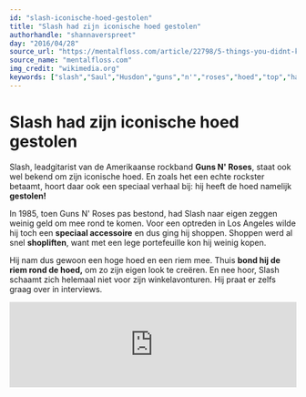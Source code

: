 ```yaml
---
id: "slash-iconische-hoed-gestolen"
title: "Slash had zijn iconische hoed gestolen"
authorhandle: "shannaverspreet"
day: "2016/04/28"
source_url: "https://mentalfloss.com/article/22798/5-things-you-didnt-know-about-slash"
source_name: "mentalfloss.com"
img_credit: "wikimedia.org"
keywords: ["slash","Saul","Husdon","guns","n'","roses","hoed","top","hat"]
---
```

# Slash had zijn iconische hoed gestolen
Slash, leadgitarist van de Amerikaanse rockband **Guns N' Roses**, staat ook wel bekend om zijn iconische hoed. En zoals het een echte rockster betaamt, hoort daar ook een speciaal verhaal bij: hij heeft de hoed namelijk **gestolen!**

In 1985, toen Guns N' Roses pas bestond, had Slash naar eigen zeggen weinig geld om mee rond te komen. Voor een optreden in Los Angeles wilde hij toch een **speciaal accessoire** en dus ging hij shoppen. Shoppen werd al snel **shopliften**, want met een lege portefeuille kon hij weinig kopen.

Hij nam dus gewoon een hoge hoed en een riem mee. Thuis **bond hij de riem rond de hoed,** om zo zijn eigen look te creëren. En nee hoor, Slash schaamt zich helemaal niet voor zijn winkelavonturen. Hij praat er zelfs graag over in interviews.

<iframe width="100%" src="https://www.youtube.com/embed/jQtM9gSxNfs" frameborder="0" allowfullscreen></iframe>